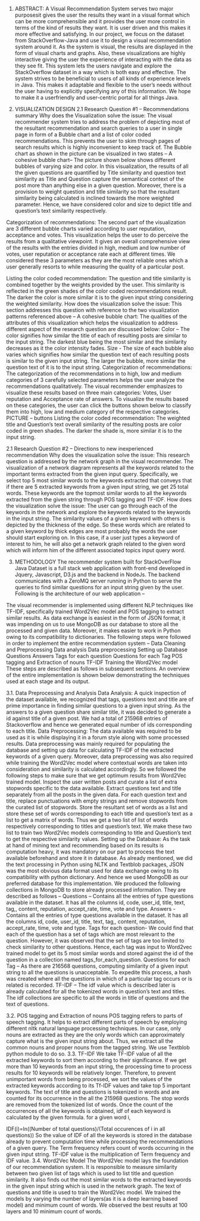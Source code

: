 1. ABSTRACT:
A Visual Recommendation System serves two major purposesit gives the user the results they want in a visual format which can be more  comprehensible and it provides the user more control in terms of the kind of results they want. It is user driven and this makes it more effective and satisfying. In our project, we focus on the dataset from StackOverflow-Java and use it to design a visual recommendation system around it. As the system is visual, the results are displayed in the form of visual charts and graphs. Also, these visualizations are highly interactive giving the user the experience of interacting with the data as they see fit. This system lets the users navigate and explore the StackOverflow dataset in a way which is both easy and effective. The system strives to be beneficial to users of all
kinds of experience levels in Java. This makes it adaptable and flexible to the user’s needs without the user having to explicitly specifying any of this information. We hope to make it a userfriendly and user-centric portal for all things Java.

2.    VISUALIZATION DESIGN
2.1 Research Question #1 – Recommendations summary
Why does the Visualization solve the issue: The visual recommender system tries to address the problem of depicting most of the resultant recommendation and search queries to a user in single page in form of a Bubble chart and a list of color coded recommendations. This prevents the user to skim through pages of search results which is highly inconvenient to keep track of. The Bubble chart as shown in the picture can be visualized in two states – 
A cohesive bubble chart– The picture shown below shows different bubbles of varying size and color. In this visualization, the results of all the given questions are quantified by Title similarity and question text similarity as Title and Question capture the semantical context of the post more than anything else in a given question. Moreover, there is a provision to weight question and title similarity so that the resultant similarity being calculated is inclined towards the more weighted parameter. 
Hence, we have considered color and size to depict title and question’s text similarity respectively. 
 
Categorization of recommendations: The second part of the visualization are 3 different bubble charts varied according to user reputation, acceptance and votes. This visualization helps the user to do perceive the results from a qualitative viewpoint. It gives an overall comprehensive view of the results with the entries divided in high, medium and low number of votes, user reputation or acceptance rate each at different times. We considered these 3 parameters as they are the most reliable ones which a user generally resorts to while measuring the quality of a particular post. 

Listing the color coded recommendation: The question and title similarity is combined together by the weights provided by the user. This similarity is reflected in the green shades of the color coded recommendations result. The darker the color is more similar it is to the given input string considering the weighted similarity.
How does the visualization solve the issue: This section addresses this question with reference to the two visualization patterns referenced above – 
A cohesive bubble chart: The qualities of the attributes of this visualization which helps the visualization to address different aspect of the research question are discussed below: 
	Color – The color signifies how similar the title of each of resulting posts are similar to the input string. The darkest blue being the most similar and the similarity decreases as it the color intensity fades.
	Size - The size of each bubble also varies which signifies how similar the question text of each resulting posts is similar to the given input string. The larger the bubble, more similar the question text of it is to the input string.
Categorization of recommendations: The categorization of the recommendations in to high, low and medium categories of 3 carefully selected parameters helps the user analyze the recommendations qualitatively. The visual recommender emphasizes to visualize these results based on three main categories: Votes, User reputation and Acceptance rate of answers. To visualize the results based on these categories, the user can click the buttons shown below to classify them into high, low and medium category of the respective categories.  
PICTURE – buttons
Listing the color coded recommendation: The weighted title and Question’s text overall similarity of the resulting posts are color coded in green shades. The darker the shade is, more similar it is to the input string.

2.1 Research Question #2 – Directions to new inexperienced recommendation
Why does the visualization solve the issue: This research question is addressed by the network graph in the visual recommender. The visualization of a network diagram represents all the keywords related to the important terms extracted from the given input query. Specifically, we select top 5 most similar words to the keywords extracted that conveys that if there are 5 extracted keywords from a given input string, we get 25 total words. These keywords are the topmost similar words to all the keywords extracted from the given string through POS tagging and TF-IDF. 
How does the visualization solve the issue: The user can go through each of the keywords in the network and explore the keywords related to the keywords in the input string. The similarity values of a given keyword with others is depicted by the thickness of the edge. So these words which are related to a given keyword by thick edges are most probably the words the user should start exploring on.
In this case, if a user just types a keyword of interest to him, he will also get a network graph related to the given word which will inform him of the different associated topics input query word.

3.    METHODOLOGY
The recommender system built for StackOverFlow Java Dataset is a full stack web application with front-end developed in Jquery, Javascript, D3.js and the backend in NodeJs. The backend communicates with a ZeroMQ server running in Python to serve the queries to find similar questions for an input string given by the user. 
Following is the architecture of our web application – 

 
The visual recommender is implemented using different NLP techniques like TF-IDF, specifically trained Word2Vec model and POS tagging to extract similar results. As data exchange is easiest in the form of JSON format, it was impending on us to use MongoDB as our database to store all the processed and given data. Moreover, it makes easier to work in Python owing to its compatibility to dictionaries. The following steps were followed in order to implement the entire recommendation system – 
	Data Cleaning and Preprocessing
	Data analysis
	Data preprocessing
	Setting up Database
	Questions
	Answers
	Tags for each question
	Questions for each Tag
	POS tagging and Extraction of nouns
	TF-IDF 
	Training the Word2Vec model
These steps are described as follows in subsequent sections.
An overview of the entire implementation is shown below demonstrating the techniques used at each stage and its output. 

 

3.1.   Data Preprocessing and Analysis
Data Analysis: A quick inspection of the dataset available, we recognized that tags, questions text and title are of prime importance in finding similar questions to a given input string. As the answers to a given question share similar title, it was decided to generate a id against title of a given post. We had a total of 215968 entries of Stackoverflow and hence we generated equal number of ids corresponding to each title.
Data Preprocessing: The data available was required to be used as it is while displaying it in a forum style along with some processed results. Data preprocessing was mainly required for populating the database and setting up data for calculating TF-IDF of the extracted keywords of a given query. Moreover, data preprocessing was also required while training the Word2Vec model where contextual words are taken into consideration and similarity is calculated accordingly. So we followed the following steps to make sure that we get optimum results from Word2Vec trained model. 
	Inspect the user written posts and curate a list of extra stopwords specific to the data available.
	Extract questions text and title separately from all the posts in the given data.
	For each question text and title, replace punctuations with empty strings and remove stopwords from the curated list of stopwords.
	Store the resultant set of words as a list and store these set of words corresponding to each title and question’s text as a list to get a matrix of words. Thus we get a two list of list of words respectively corresponding to titles and question’s text. 
	We make these two list to train two Word2Vec models corresponding to title and Question’s text to get the respective similarity values.
Setting up the Database:
As the task at hand of mining text and recommending based on its results is computation heavy, it was mandatory on our part to process the text available beforehand and store it in database. As already mentioned, we did the text processing in Python using NLTK and Textblob packages, JSON was the most obvious data format used for data exchange owing to its compatibility with python dictionary. And hence we used MongoDB as our preferred database for this implementation. We produced the following collections in MongoDB to store already processed information. They are described as follows – 
	Questions – Contains all the entries of type questions available in the dataset. It has all the columns id, code, user_id, title, text, tag,, content, reputation, accept_rate, time, vote and type.
	Answers - Contains all the entries of type questions available in the dataset. It has all the columns id, code, user_id, title, text, tag,, content, reputation, accept_rate, time, vote and type.
	Tags for each question- We could find that each of the question has a set of tags which are most relevant to the question. However, it was observed that the set of tags are too limited to check similarity to other questions. Hence, each tag was input to Word2vec trained model to get its 5 most similar words and stored against the id of the question in a collection named tags_for_each_question.
	Questions for each Tag – As there are 216568 questions, computing similarity of a given input string to all the questions is unacceptable. To expedite this process, a hash was created where all the questions in which of a particular tag occurs or is related is recorded.
	TF-IDF – The idf value which is described later is already calculated for all the tokenized words in question’s text and titles. The idf collections are specific to all the words in title of questions and the text of questions.

3.2.    POS tagging and Extraction of nouns 
POS tagging refers to parts of speech tagging. It helps to extract different parts of speech by employing different nltk natural language processing techniques. In our case, only nouns are extracted as they are the only words which can approximately capture what is the given input string about. Thus, we extract all the common nouns and proper nouns from the tagged string. We use Textblob python module to do so.
3.3.    TF-IDF 
We take TF-IDF value of all the extracted keywords to sort them according to their significance. If we get more than 10 keywords from an input string, the processing time to process results for 10 keywords will be relatively longer. Therefore, to prevent unimportant words from being processed, we sort the values of the extracted keywords according to its Tf-IDF values and take top 5 important keywords. The text of title and questions is tokenized in words and are counted for its occurrence in the all the 215968 questions. The stop words are removed from the tokenized list of words. Once the count of the occurrences of all the keywords is obtained, idf of each keyword is calculated by the given formula.
for a given word i,

IDF(i)=ln⁡((Number of total questions)/(Total occurences of i in all questions))
So the value of IDF of all the keywords is stored in the database already to prevent computation time while processing the recommendations of a given query. The Term frequency refers count of words occurring in the given input string. TF-IDF value is the multiplication of Term frequency and IDF value.
3.4.    Word2Vec Model
The Word2Vec model lays the foundation of our recommendation system. It is responsible to measure similarity between two given list of tags which is used to list title and question similarity. It also finds out the most similar words to the extracted keywords in the given input string which is used in the network graph. The text of questions and title is used to train the Word2Vec model. We trained the models by varying the number of layers(as it is a deep learning based model) and minimum count of words. We observed the best results at 100 layers and 10 minimum count of words.

